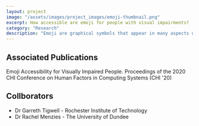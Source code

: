 ```yaml
---
layout: project
image: "/assets/images/project_images/emoji-thumbnail.png"
excerpt: How accessible are emoji for people with visual impairments?
category: "Research"
description: "Emoji are graphical symbols that appear in many aspects of our lives. Worldwide, around 36 million people are blind and 217 million have a moderate to severe visual impairment. This portion of the population may use and encounter emoji, yet it is unclear what accessibility challenges emoji introduce. We first conducted an online survey with 58 visually impaired participants to understand how they use and encounter emoji online, and the challenges they experience. We then conducted 11 interviews with screen reader users to understand more about the challenges reported in our survey findings. Our interview findings demonstrate that technology is both an enabler and a barrier, emoji descriptors can hinder communication, and therefore the use of emoji impacts social interaction. Using our findings from both studies, we propose best practice when using emoji and recommendations to improve the future accessibility of emoji for visually impaired people."
---
```

## Associated Publications
Emoji Accessibility for Visually Impaired People. Proceedings of the 2020 CHI Conference on Human Factors in Computing Systems (CHI '20)

## Collborators
* Dr Garreth Tigwell - Rochester Institute of Technology
* Dr Rachel Menzies - The University of Dundee
